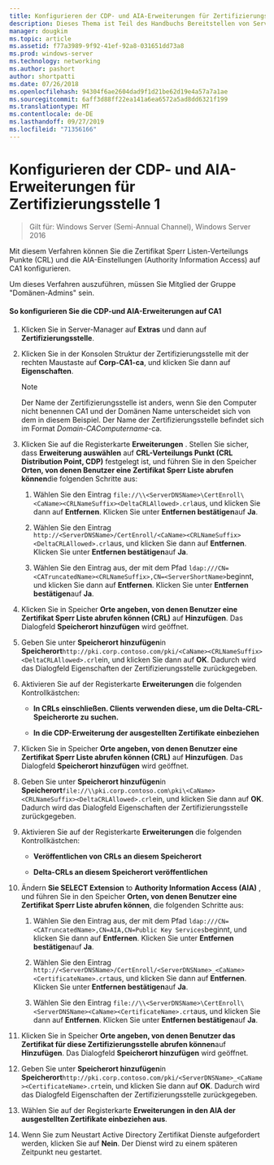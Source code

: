 ```yaml
---
title: Konfigurieren der CDP- und AIA-Erweiterungen für Zertifizierungsstelle 1
description: Dieses Thema ist Teil des Handbuchs Bereitstellen von Server Zertifikaten für drahtlose und drahtlose 802.1 x-bereit Stellungen.
manager: dougkim
ms.topic: article
ms.assetid: f77a3989-9f92-41ef-92a8-031651dd73a8
ms.prod: windows-server
ms.technology: networking
ms.author: pashort
author: shortpatti
ms.date: 07/26/2018
ms.openlocfilehash: 94304f6ae2604dad9f1d21be62d19e4a57a7a1ae
ms.sourcegitcommit: 6aff3d88ff22ea141a6ea6572a5ad8dd6321f199
ms.translationtype: MT
ms.contentlocale: de-DE
ms.lasthandoff: 09/27/2019
ms.locfileid: "71356166"
---
```

# <a name="configure-the-cdp-and-aia-extensions-on-ca1"></a>Konfigurieren der CDP- und AIA-Erweiterungen für Zertifizierungsstelle 1

>Gilt für: Windows Server (Semi-Annual Channel), Windows Server 2016

Mit diesem Verfahren können Sie die Zertifikat Sperr Listen-Verteilungs Punkte (CRL) und die AIA-Einstellungen (Authority Information Access) auf CA1 konfigurieren.  
  
Um dieses Verfahren auszuführen, müssen Sie Mitglied der Gruppe "Domänen-Admins" sein.  
  
#### <a name="to-configure-the-cdp-and-aia-extensions-on-ca1"></a>So konfigurieren Sie die CDP-und AIA-Erweiterungen auf CA1  
  
1.  Klicken Sie in Server-Manager auf **Extras** und dann auf **Zertifizierungsstelle**.  
  
2.  Klicken Sie in der Konsolen Struktur der Zertifizierungsstelle mit der rechten Maustaste auf **Corp-CA1-ca**, und klicken Sie dann auf **Eigenschaften**.  
  
    > [!NOTE]  
    > Der Name der Zertifizierungsstelle ist anders, wenn Sie den Computer nicht benennen CA1 und der Domänen Name unterscheidet sich von dem in diesem Beispiel. Der Name der Zertifizierungsstelle befindet sich im Format *Domain*-*CAComputername*-ca.  
  
3.  Klicken Sie auf die Registerkarte **Erweiterungen** . Stellen Sie sicher, dass **Erweiterung auswählen** auf **CRL-Verteilungs Punkt (CRL Distribution Point, CDP)** festgelegt ist, und führen Sie in den Speicher **Orten, von denen Benutzer eine Zertifikat Sperr Liste abrufen können**die folgenden Schritte aus:  
  
    1.  Wählen Sie den Eintrag `file://\\<ServerDNSName>\CertEnroll\<CaName><CRLNameSuffix><DeltaCRLAllowed>.crl`aus, und klicken Sie dann auf **Entfernen**. Klicken Sie unter **Entfernen bestätigen**auf **Ja**.  
  
    2.  Wählen Sie den Eintrag `http://<ServerDNSName>/CertEnroll/<CaName><CRLNameSuffix><DeltaCRLAllowed>.crl`aus, und klicken Sie dann auf **Entfernen**. Klicken Sie unter **Entfernen bestätigen**auf **Ja**.  
  
    3.  Wählen Sie den Eintrag aus, der mit dem Pfad `ldap:///CN=<CATruncatedName><CRLNameSuffix>,CN=<ServerShortName>`beginnt, und klicken Sie dann auf **Entfernen**. Klicken Sie unter **Entfernen bestätigen**auf **Ja**.  
  
4.  Klicken Sie in Speicher **Orte angeben, von denen Benutzer eine Zertifikat Sperr Liste abrufen können (CRL)** auf **Hinzufügen**. Das Dialogfeld **Speicherort hinzufügen** wird geöffnet.  
  
5.  Geben Sie unter **Speicherort hinzufügen**in **Speicherort**`http://pki.corp.contoso.com/pki/<CaName><CRLNameSuffix><DeltaCRLAllowed>.crl`ein, und klicken Sie dann auf **OK**. Dadurch wird das Dialogfeld Eigenschaften der Zertifizierungsstelle zurückgegeben.  
  
6.  Aktivieren Sie auf der Registerkarte **Erweiterungen** die folgenden Kontrollkästchen:  
  
    -   **In CRLs einschließen. Clients verwenden diese, um die Delta-CRL-Speicherorte zu suchen.**  
  
    -   **In die CDP-Erweiterung der ausgestellten Zertifikate einbeziehen**  
  
7.  Klicken Sie in Speicher **Orte angeben, von denen Benutzer eine Zertifikat Sperr Liste abrufen können (CRL)** auf **Hinzufügen**. Das Dialogfeld **Speicherort hinzufügen** wird geöffnet.  
  
8.  Geben Sie unter **Speicherort hinzufügen**in **Speicherort**`file://\\pki.corp.contoso.com\pki\<CaName><CRLNameSuffix><DeltaCRLAllowed>.crl`ein, und klicken Sie dann auf **OK**. Dadurch wird das Dialogfeld Eigenschaften der Zertifizierungsstelle zurückgegeben.  
  
9. Aktivieren Sie auf der Registerkarte **Erweiterungen** die folgenden Kontrollkästchen:  
  
    -   **Veröffentlichen von CRLs an diesem Speicherort**  
  
    -   **Delta-CRLs an diesem Speicherort veröffentlichen**  
  
10. Ändern **Sie SELECT Extension** to **Authority Information Access (AIA)** , und führen Sie in den Speicher **Orten, von denen Benutzer eine Zertifikat Sperr Liste abrufen können**, die folgenden Schritte aus:  
  
    1.  Wählen Sie den Eintrag aus, der mit dem Pfad `ldap:///CN=<CATruncatedName>,CN=AIA,CN=Public Key Services`beginnt, und klicken Sie dann auf **Entfernen**. Klicken Sie unter **Entfernen bestätigen**auf **Ja**.  
  
    2.  Wählen Sie den Eintrag `http://<ServerDNSName>/CertEnroll/<ServerDNSName>_<CaName><CertificateName>.crt`aus, und klicken Sie dann auf **Entfernen**. Klicken Sie unter **Entfernen bestätigen**auf **Ja**.  
  
    3.  Wählen Sie den Eintrag `file://\\<ServerDNSName>\CertEnroll\<ServerDNSName><CaName><CertificateName>.crt`aus, und klicken Sie dann auf **Entfernen**. Klicken Sie unter **Entfernen bestätigen**auf **Ja**.  
  
11. Klicken Sie in Speicher **Orte angeben, von denen Benutzer das Zertifikat für diese Zertifizierungsstelle abrufen können**auf **Hinzufügen**. Das Dialogfeld **Speicherort hinzufügen** wird geöffnet.  
  
12. Geben Sie unter **Speicherort hinzufügen**in **Speicherort**`http://pki.corp.contoso.com/pki/<ServerDNSName>_<CaName><CertificateName>.crt`ein, und klicken Sie dann auf **OK**. Dadurch wird das Dialogfeld Eigenschaften der Zertifizierungsstelle zurückgegeben.  
  
13. Wählen Sie auf der Registerkarte **Erweiterungen** **in den AIA der ausgestellten Zertifikate einbeziehen aus**.  
  
14. Wenn Sie zum Neustart Active Directory Zertifikat Dienste aufgefordert werden, klicken Sie auf **Nein**. Der Dienst wird zu einem späteren Zeitpunkt neu gestartet.  
  

